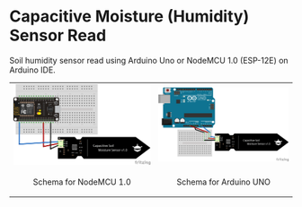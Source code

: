 # Capacitive Moisture (Humidity) Sensor Read

Soil humidity sensor read using Arduino Uno or NodeMCU 1.0 (ESP-12E) on Arduino IDE.


 <table >
  <tr>
    <td><img src="schema.png"></td>
    <td><img src="schema2.png"></td>
  </tr>
  <tr>
    <td><p align="center">Schema for NodeMCU 1.0</p></td>
    <td><p align="center">Schema for Arduino UNO</p></td>
  </tr>
</table>
